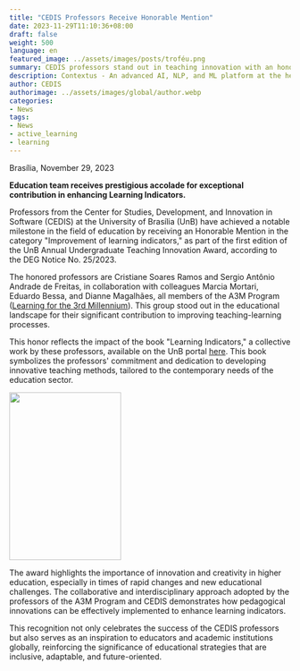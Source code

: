 ```yaml
---
title: "CEDIS Professors Receive Honorable Mention"
date: 2023-11-29T11:10:36+08:00
draft: false
weight: 500
language: en
featured_image: ../assets/images/posts/troféu.png
summary: CEDIS professors stand out in teaching innovation with an honorable mention, in the enhancement of Learning Indicators.
description: Contextus - An advanced AI, NLP, and ML platform at the heart of Scientific Analysis, led by CEDIS
author: CEDIS
authorimage: ../assets/images/global/author.webp
categories: 
- News
tags: 
- News
- active_learning
- learning
---
```

Brasília, November 29, 2023

**Education team receives prestigious accolade for exceptional contribution in enhancing Learning Indicators.**

Professors from the Center for Studies, Development, and Innovation in Software (CEDIS) at the University of Brasília (UnB) have achieved a notable milestone in the field of education by receiving an Honorable Mention in the category "Improvement of learning indicators," as part of the first edition of the UnB Annual Undergraduate Teaching Innovation Award, according to the DEG Notice No. 25/2023.

The honored professors are Cristiane Soares Ramos and Sergio Antônio Andrade de Freitas, in collaboration with colleagues Marcia Mortari, Eduardo Bessa, and Dianne Magalhães, all members of the A3M Program ([Learning for the 3rd Millennium](http://www.a3m.unb/)). This group stood out in the educational landscape for their significant contribution to improving teaching-learning processes.

This honor reflects the impact of the book "Learning Indicators," a collective work by these professors, available on the UnB portal [here](https://livros.unb.br/index.php/portal/catalog/book/442). This book symbolizes the professors' commitment and dedication to developing innovative teaching methods, tailored to the contemporary needs of the education sector.

[<img src="https://livros.unb.br/public/presses/1/submission_442_504_coverImage_pt_BR_t.png" width="200" height="300">](https://livros.unb.br/index.php/portal/catalog/book/442)

The award highlights the importance of innovation and creativity in higher education, especially in times of rapid changes and new educational challenges. The collaborative and interdisciplinary approach adopted by the professors of the A3M Program and CEDIS demonstrates how pedagogical innovations can be effectively implemented to enhance learning indicators.

This recognition not only celebrates the success of the CEDIS professors but also serves as an inspiration to educators and academic institutions globally, reinforcing the significance of educational strategies that are inclusive, adaptable, and future-oriented.
